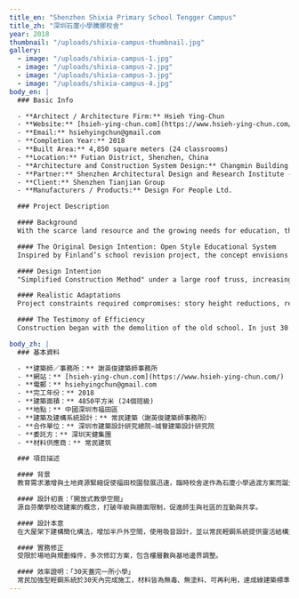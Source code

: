 ```yaml
---
title_en: "Shenzhen Shixia Primary School Tengger Campus"
title_zh: "深圳石廈小學騰挪校舍"
year: 2018
thumbnail: "/uploads/shixia-campus-thumbnail.jpg"
gallery:
  - image: "/uploads/shixia-campus-1.jpg"
  - image: "/uploads/shixia-campus-2.jpg"
  - image: "/uploads/shixia-campus-3.jpg"
  - image: "/uploads/shixia-campus-4.jpg"
body_en: |
  ### Basic Info

  - **Architect / Architecture Firm:** Hsieh Ying-Chun  
  - **Website:** [hsieh-ying-chun.com](https://www.hsieh-ying-chun.com/)  
  - **Email:** hsiehyingchun@gmail.com  
  - **Completion Year:** 2018  
  - **Built Area:** 4,850 square meters (24 classrooms)  
  - **Location:** Futian District, Shenzhen, China  
  - **Architecture and Construction System Design:** Changmin Building (Xie Ying Architects)  
  - **Partner:** Shenzhen Architectural Design and Research Institute - Chengyu Architectural Design and Research Institute  
  - **Client:** Shenzhen Tianjian Group  
  - **Manufacturers / Products:** Design For People Ltd.

  ### Project Description

  #### Background
  With the scarce land resource and the growing needs for education, the Futian Campus’s standard has been rapidly increasing. For the sake of finding the equilibrium between efficiency, space, and education quality, the project for Futian New Campus has been initiated. Since the need for a temporary building for Shixia Primary School’s transition, the temporary building would become part of the requirements for the main project.

  #### The Original Design Intention: Open Style Educational System
  Inspired by Finland’s school revision project, the concept envisions open classrooms without fixed grade levels or physical walls. The school connects students, teachers, and the community as a shared space.

  #### Design Intention
  "Simplified Construction Method" under a large roof truss, increasing semi-outdoor activity space, and using sound-absorbing design to reduce noise interference. The design supports a flexible, open learning space using light steel framing.

  #### Realistic Adaptations
  Project constraints required compromises: story height reductions, redrawn base boundaries, and negotiation with other contractors.

  #### The Testimony of Efficiency
  Construction began with the demolition of the old school. In just 30 days, a new school was built using light steel framing, bolt connections, and pre-fabricated elements with sustainable, formaldehyde-free materials. It meets green building standards and is designed for future reuse.

body_zh: |
  ### 基本資料

  - **建築師／事務所：** 謝英俊建築師事務所  
  - **網站：** [hsieh-ying-chun.com](https://www.hsieh-ying-chun.com/)  
  - **電郵：** hsiehyingchun@gmail.com  
  - **完工年份：** 2018  
  - **建築面積：** 4850平方米 (24個班級)  
  - **地點：** 中國深圳市福田區  
  - **建築及建構系統設計：** 常民建築（謝英俊建築師事務所）  
  - **合作單位：** 深圳市建築設計研究總院—城譽建築設計研究院  
  - **委託方：** 深圳天健集團  
  - **材料供應商：** 常民建筑

  ### 項目描述

  #### 背景
  教育需求激增與土地資源緊縮促使福田校園發展迅速，臨時校舍遂作為石廈小學過渡方案而誕生。

  #### 設計初衷：「開放式教學空間」
  源自芬蘭學校改建案的概念，打破年級與牆面限制，促進師生與社區的互動與共享。

  #### 設計本意
  在大屋架下建構簡化構法，增加半戶外空間，使用吸音設計，並以常民輕鋼系統提供靈活結構支撐。

  #### 實務修正
  受限於場地與規劃條件，多次修訂方案，包含樓層數與基地邊界調整。

  #### 效率證明：「30天蓋完一所小學」
  常民加強型輕鋼系統於30天內完成施工，材料皆為無毒、無塗料、可再利用，達成綠建築標準，並預期具50年使用壽命。
---
```


